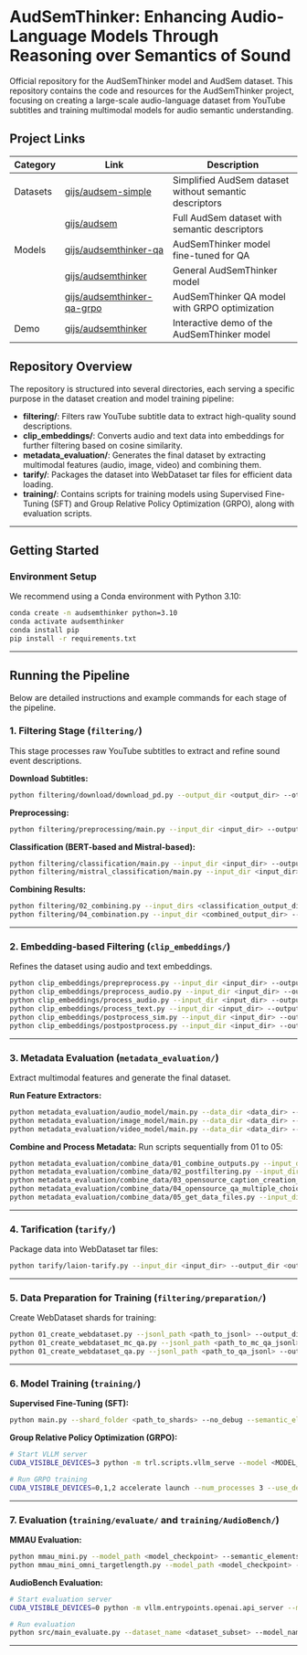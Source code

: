 # AudSemThinker: Enhancing Audio-Language Models Through Reasoning over Semantics of Sound

Official repository for the AudSemThinker model and AudSem dataset. This repository contains the code and resources for the AudSemThinker project, focusing on creating a large-scale audio-language dataset from YouTube subtitles and training multimodal models for audio semantic understanding.

## Project Links

| Category | Link                                                                  | Description                                      |
|----------|-----------------------------------------------------------------------|--------------------------------------------------|
| Datasets | [gijs/audsem-simple](https://huggingface.co/datasets/gijs/audsem-simple) | Simplified AudSem dataset without semantic descriptors |
|          | [gijs/audsem](https://huggingface.co/datasets/gijs/audsem)             | Full AudSem dataset with semantic descriptors    |
| Models   | [gijs/audsemthinker-qa](https://huggingface.co/gijs/audsemthinker-qa)       | AudSemThinker model fine-tuned for QA        |
|          | [gijs/audsemthinker](https://huggingface.co/gijs/audsemthinker)           | General AudSemThinker model                      |
|          | [gijs/audsemthinker-qa-grpo](https://huggingface.co/gijs/audsemthinker-qa-grpo) | AudSemThinker QA model with GRPO optimization |
| Demo     | [gijs/audsemthinker](https://huggingface.co/spaces/gijs/audsemthinker)     | Interactive demo of the AudSemThinker model    |

## Repository Overview

The repository is structured into several directories, each serving a specific purpose in the dataset creation and model training pipeline:

- **filtering/**: Filters raw YouTube subtitle data to extract high-quality sound descriptions.
- **clip_embeddings/**: Converts audio and text data into embeddings for further filtering based on cosine similarity.
- **metadata_evaluation/**: Generates the final dataset by extracting multimodal features (audio, image, video) and combining them.
- **tarify/**: Packages the dataset into WebDataset tar files for efficient data loading.
- **training/**: Contains scripts for training models using Supervised Fine-Tuning (SFT) and Group Relative Policy Optimization (GRPO), along with evaluation scripts.

---

## Getting Started

### Environment Setup

We recommend using a Conda environment with Python 3.10:

```bash
conda create -n audsemthinker python=3.10
conda activate audsemthinker
conda install pip
pip install -r requirements.txt
```

---

## Running the Pipeline

Below are detailed instructions and example commands for each stage of the pipeline.

### 1. Filtering Stage (`filtering/`)

This stage processes raw YouTube subtitles to extract and refine sound event descriptions.

**Download Subtitles:**
```bash
python filtering/download/download_pd.py --output_dir <output_dir> --other_args <values>
```

**Preprocessing:**
```bash
python filtering/preprocessing/main.py --input_dir <input_dir> --output_dir <output_dir>
```

**Classification (BERT-based and Mistral-based):**
```bash
python filtering/classification/main.py --input_dir <input_dir> --output_dir <output_dir>
python filtering/mistral_classification/main.py --input_dir <input_dir> --output_dir <output_dir>
```

**Combining Results:**
```bash
python filtering/02_combining.py --input_dirs <classification_output_dirs> --output_dir <combined_output_dir>
python filtering/04_combination.py --input_dir <combined_output_dir> --output_dir <final_filtered_output_dir>
```

---

### 2. Embedding-based Filtering (`clip_embeddings/`)

Refines the dataset using audio and text embeddings.

```bash
python clip_embeddings/prepreprocess.py --input_dir <input_dir> --output_dir <output_dir>
python clip_embeddings/preprocess_audio.py --input_dir <input_dir> --output_dir <output_dir>
python clip_embeddings/process_audio.py --input_dir <input_dir> --output_dir <output_dir>
python clip_embeddings/process_text.py --input_dir <input_dir> --output_dir <output_dir>
python clip_embeddings/postprocess_sim.py --input_dir <input_dir> --output_dir <output_dir>
python clip_embeddings/postpostprocess.py --input_dir <input_dir> --output_dir <output_dir>
```

---

### 3. Metadata Evaluation (`metadata_evaluation/`)

Extract multimodal features and generate the final dataset.

**Run Feature Extractors:**
```bash
python metadata_evaluation/audio_model/main.py --data_dir <data_dir> --num_workers 16 --batch_size 16 --num_shards 100 --start_shard 0
python metadata_evaluation/image_model/main.py --data_dir <data_dir> --num_workers 16 --batch_size 16 --num_shards 100 --start_shard 0
python metadata_evaluation/video_model/main.py --data_dir <data_dir> --num_workers 16 --batch_size 16 --num_shards 100 --start_shard 0
```

**Combine and Process Metadata:**
Run scripts sequentially from 01 to 05:
```bash
python metadata_evaluation/combine_data/01_combine_outputs.py --input_dir <input_dir> --output_dir <output_dir>
python metadata_evaluation/combine_data/02_postfiltering.py --input_dir <input_dir> --output_dir <output_dir>
python metadata_evaluation/combine_data/03_opensource_caption_creation_batch.py --input_dir <input_dir> --output_dir <output_dir>
python metadata_evaluation/combine_data/04_opensource_qa_multiple_choice_generation_batch.py --input_dir <input_dir> --output_dir <output_dir>
python metadata_evaluation/combine_data/05_get_data_files.py --input_dir <input_dir> --output_dir <output_dir>
```

---

### 4. Tarification (`tarify/`)

Package data into WebDataset tar files:

```bash
python tarify/laion-tarify.py --input_dir <input_dir> --output_dir <output_dir>
```

---

### 5. Data Preparation for Training (`filtering/preparation/`)

Create WebDataset shards for training:

```bash
python 01_create_webdataset.py --jsonl_path <path_to_jsonl> --output_dir <output_webdataset_dir>
python 01_create_webdataset_mc_qa.py --jsonl_path <path_to_mc_qa_jsonl> --output_dir <output_mc_qa_webdataset_dir> --semantic
python 01_create_webdataset_qa.py --jsonl_path <path_to_qa_jsonl> --output_dir <output_qa_webdataset_dir> --semantic
```

---

### 6. Model Training (`training/`)

**Supervised Fine-Tuning (SFT):**
```bash
python main.py --shard_folder <path_to_shards> --no_debug --semantic_elements
```

**Group Relative Policy Optimization (GRPO):**
```bash
# Start VLLM server
CUDA_VISIBLE_DEVICES=3 python -m trl.scripts.vllm_serve --model <MODEL_PATH> --tensor_parallel_size 1 &

# Run GRPO training
CUDA_VISIBLE_DEVICES=0,1,2 accelerate launch --num_processes 3 --use_deepspeed --zero_stage 3 grpo_main.py --optimization lora --model_id_or_path <MODEL_PATH> --name <GRPO_RUN_NAME> --train_batch_size 2 --num_generations 6 --no_debug --shard_folder <path_to_mc_qa_shards>
```

---

### 7. Evaluation (`training/evaluate/` and `training/AudioBench/`)

**MMAU Evaluation:**
```bash
python mmau_mini.py --model_path <model_checkpoint> --semantic_elements
python mmau_mini_omni_targetlength.py --model_path <model_checkpoint> --target_length 25
```

**AudioBench Evaluation:**
```bash
# Start evaluation server
CUDA_VISIBLE_DEVICES=0 python -m vllm.entrypoints.openai.api_server --model casperhansen/llama-3-70b-instruct-awq --quantization awq --port 5001 &

# Run evaluation
python src/main_evaluate.py --dataset_name <dataset_subset> --model_name audsemthinker --batch_size 8 --metrics llama3_70b_judge --only_generate_predictions
```

---
